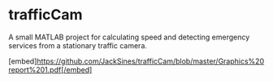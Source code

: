 # trafficCam
A small MATLAB project for calculating speed and detecting emergency services from a stationary traffic camera. 

[embed]https://github.com/JackSines/trafficCam/blob/master/Graphics%20report%201.pdf[/embed]
